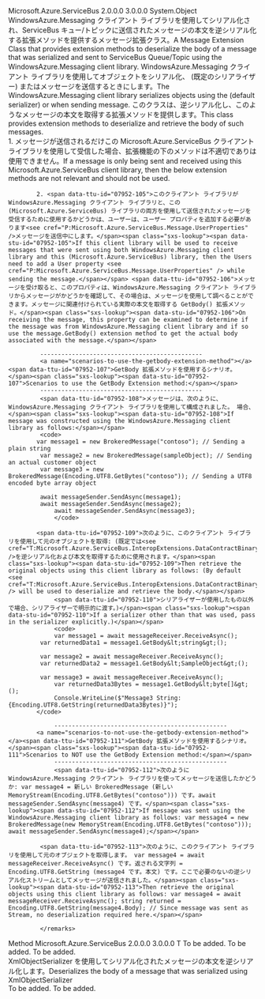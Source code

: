 <Type Name="MessageInteropExtensions" FullName="Microsoft.Azure.ServiceBus.InteropExtensions.MessageInteropExtensions">
  <TypeSignature Language="C#" Value="public static class MessageInteropExtensions" />
  <TypeSignature Language="ILAsm" Value=".class public auto ansi abstract sealed beforefieldinit MessageInteropExtensions extends System.Object" />
  <TypeSignature Language="DocId" Value="T:Microsoft.Azure.ServiceBus.InteropExtensions.MessageInteropExtensions" />
  <TypeSignature Language="VB.NET" Value="Public Module MessageInteropExtensions" />
  <TypeSignature Language="F#" Value="type MessageInteropExtensions = class" />
  <AssemblyInfo>
    <AssemblyName>Microsoft.Azure.ServiceBus</AssemblyName>
    <AssemblyVersion>2.0.0.0</AssemblyVersion>
    <AssemblyVersion>3.0.0.0</AssemblyVersion>
  </AssemblyInfo>
  <Base>
    <BaseTypeName>System.Object</BaseTypeName>
  </Base>
  <Interfaces />
  <Docs>
    <summary>
             <span data-ttu-id="07952-101">WindowsAzure.Messaging クライアント ライブラリを使用してシリアル化され、ServiceBus キュー/トピックに送信されたメッセージの本文を逆シリアル化する拡張メソッドを提供するメッセージ拡張クラス。</span><span class="sxs-lookup"><span data-stu-id="07952-101">A Message Extension Class that provides extension methods to deserialize the body of a message that was serialized and sent to ServiceBus Queue/Topic using the WindowsAzure.Messaging client library.</span></span> <span data-ttu-id="07952-102">WindowsAzure.Messaging クライアント ライブラリを使用してオブジェクトをシリアル化、 <see cref="T:Microsoft.Azure.ServiceBus.InteropExtensions.DataContractBinarySerializer" /> (既定のシリアライザー) または<see cref="T:System.Runtime.Serialization.DataContractSerializer" />メッセージを送信するときにします。</span><span class="sxs-lookup"><span data-stu-id="07952-102">The WindowsAzure.Messaging client library serializes objects using the <see cref="T:Microsoft.Azure.ServiceBus.InteropExtensions.DataContractBinarySerializer" /> (default serializer) or <see cref="T:System.Runtime.Serialization.DataContractSerializer" /> when sending message.</span></span> <span data-ttu-id="07952-103">このクラスは、逆シリアル化し、このようなメッセージの本文を取得する拡張メソッドを提供します。</span><span class="sxs-lookup"><span data-stu-id="07952-103">This class provides extension methods to deserialize and retrieve the body of such messages.</span></span>
             </summary>
    <remarks>
             1. <span data-ttu-id="07952-104">メッセージが送信されるだけこの Microsoft.Azure.ServiceBus クライアント ライブラリを使用して受信した場合、拡張機能の下のメソッドは不適切でありは使用できません。</span><span class="sxs-lookup"><span data-stu-id="07952-104">If a message is only being sent and received using this Microsoft.Azure.ServiceBus client library, then the below extension methods are not relevant and should not be used.</span></span>
             
            2. <span data-ttu-id="07952-105">このクライアント ライブラリが WindowsAzure.Messaging クライアント ライブラリと、この (Microsoft.Azure.ServiceBus) ライブラリの両方を使用して送信されたメッセージを受信するために使用するかどうかは、ユーザーは、ユーザー プロパティを追加する必要があります<see cref="P:Microsoft.Azure.ServiceBus.Message.UserProperties" />メッセージを送信中にします。</span><span class="sxs-lookup"><span data-stu-id="07952-105">If this client library will be used to receive messages that were sent using both WindowsAzure.Messaging client library and this (Microsoft.Azure.ServiceBus) library, then the Users need to add a User property <see cref="P:Microsoft.Azure.ServiceBus.Message.UserProperties" /> while sending the message.</span></span> <span data-ttu-id="07952-106">メッセージを受け取ると、このプロパティは、WindowsAzure.Messaging クライアント ライブラリからメッセージがかどうかを確認して、その場合は、メッセージを使用して調べることができます。メッセージに関連付けられている実際の本文を取得する GetBody() 拡張メソッド。</span><span class="sxs-lookup"><span data-stu-id="07952-106">On receiving the message, this property can be examined to determine if the message was from WindowsAzure.Messaging client library and if so use the message.GetBody() extension method to get the actual body associated with the message.</span></span>
             
             ----------------------------------------------
             <a name="scenarios-to-use-the-getbody-extension-method"></a><span data-ttu-id="07952-107">GetBody 拡張メソッドを使用するシナリオ。</span><span class="sxs-lookup"><span data-stu-id="07952-107">Scenarios to use the GetBody Extension method:</span></span>
             ----------------------------------------------
             <span data-ttu-id="07952-108">メッセージは、次のように、WindowsAzure.Messaging クライアント ライブラリを使用して構成されました。 場合、</span><span class="sxs-lookup"><span data-stu-id="07952-108">If message was constructed using the WindowsAzure.Messaging client library as follows:</span></span>
             <code>
            var message1 = new BrokeredMessage("contoso"); // Sending a plain string
             var message2 = new BrokeredMessage(sampleObject); // Sending an actual customer object
             var message3 = new BrokeredMessage(Encoding.UTF8.GetBytes("contoso")); // Sending a UTF8 encoded byte array object
             
             await messageSender.SendAsync(message1);
             await messageSender.SendAsync(message2);
                 await messageSender.SendAsync(message3);
                 </code>
                 
            <span data-ttu-id="07952-109">次のように、このクライアント ライブラリを使用して元のオブジェクトを取得: (既定では<see cref="T:Microsoft.Azure.ServiceBus.InteropExtensions.DataContractBinarySerializer" />を逆シリアル化および本文を取得するために使用されます。</span><span class="sxs-lookup"><span data-stu-id="07952-109">Then retrieve the original objects using this client library as follows: (By default <see cref="T:Microsoft.Azure.ServiceBus.InteropExtensions.DataContractBinarySerializer" /> will be used to deserialize and retrieve the body.</span></span>
                 <span data-ttu-id="07952-110">シリアライザーが使用したもの以外で場合、シリアライザーで明示的に渡す。)</span><span class="sxs-lookup"><span data-stu-id="07952-110">If a serializer other than that was used, pass in the serializer explicitly.)</span></span>
                 <code>
                 var message1 = await messageReceiver.ReceiveAsync();
             var returnedData1 = message1.GetBody&lt;string&gt;();
            
             var message2 = await messageReceiver.ReceiveAsync();
             var returnedData2 = message1.GetBody&lt;SampleObject&gt;();
              
             var message3 = await messageReceiver.ReceiveAsync();
                 var returnedData3Bytes = message1.GetBody&lt;byte[]&gt;();
                 Console.WriteLine($"Message3 String: {Encoding.UTF8.GetString(returnedData3Bytes)}");
            </code>
                 
                 -------------------------------------------------
            <a name="scenarios-to-not-use-the-getbody-extension-method"></a><span data-ttu-id="07952-111">GetBody 拡張メソッドを使用するシナリオ。</span><span class="sxs-lookup"><span data-stu-id="07952-111">Scenarios to NOT use the GetBody Extension method:</span></span>
                 -------------------------------------------------
                 <span data-ttu-id="07952-112">次のように WindowsAzure.Messaging クライアント ライブラリを使ってメッセージを送信したかどうか: var message4 = 新しい BrokeredMessage (新しい MemoryStream(Encoding.UTF8.GetBytes("contoso"))) です。await messageSender.SendAsync(message4) です。</span><span class="sxs-lookup"><span data-stu-id="07952-112">If message was sent using the WindowsAzure.Messaging client library as follows: var message4 = new BrokeredMessage(new MemoryStream(Encoding.UTF8.GetBytes("contoso"))); await messageSender.SendAsync(message4);</span></span>
                 
             <span data-ttu-id="07952-113">次のように、このクライアント ライブラリを使用して元のオブジェクトを取得します。 var message4 = await messageReceiver.ReceiveAsync() です。返される文字列 = Encoding.UTF8.GetString (message4 です。本文) です。ここで必要のないの逆シリアル化ストリームとしてメッセージが送信されました。</span><span class="sxs-lookup"><span data-stu-id="07952-113">Then retrieve the original objects using this client library as follows: var message4 = await messageReceiver.ReceiveAsync(); string returned = Encoding.UTF8.GetString(message4.Body); // Since message was sent as Stream, no deserialization required here.</span></span>
            
             </remarks>
  </Docs>
  <Members>
    <Member MemberName="GetBody&lt;T&gt;">
      <MemberSignature Language="C#" Value="public static T GetBody&lt;T&gt; (this Microsoft.Azure.ServiceBus.Message message, System.Runtime.Serialization.XmlObjectSerializer serializer = null);" />
      <MemberSignature Language="ILAsm" Value=".method public static hidebysig !!T GetBody&lt;T&gt;(class Microsoft.Azure.ServiceBus.Message message, class System.Runtime.Serialization.XmlObjectSerializer serializer) cil managed" />
      <MemberSignature Language="DocId" Value="M:Microsoft.Azure.ServiceBus.InteropExtensions.MessageInteropExtensions.GetBody``1(Microsoft.Azure.ServiceBus.Message,System.Runtime.Serialization.XmlObjectSerializer)" />
      <MemberSignature Language="F#" Value="static member GetBody : Microsoft.Azure.ServiceBus.Message * System.Runtime.Serialization.XmlObjectSerializer -&gt; 'T" Usage="Microsoft.Azure.ServiceBus.InteropExtensions.MessageInteropExtensions.GetBody (message, serializer)" />
      <MemberType>Method</MemberType>
      <AssemblyInfo>
        <AssemblyName>Microsoft.Azure.ServiceBus</AssemblyName>
        <AssemblyVersion>2.0.0.0</AssemblyVersion>
        <AssemblyVersion>3.0.0.0</AssemblyVersion>
      </AssemblyInfo>
      <ReturnValue>
        <ReturnType>T</ReturnType>
      </ReturnValue>
      <TypeParameters>
        <TypeParameter Name="T" />
      </TypeParameters>
      <Parameters>
        <Parameter Name="message" Type="Microsoft.Azure.ServiceBus.Message" RefType="this" />
        <Parameter Name="serializer" Type="System.Runtime.Serialization.XmlObjectSerializer" />
      </Parameters>
      <Docs>
        <typeparam name="T">To be added.</typeparam>
        <param name="message">To be added.</param>
        <param name="serializer">To be added.</param>
        <summary>
            <span data-ttu-id="07952-114">XmlObjectSerializer を使用してシリアル化されたメッセージの本文を逆シリアル化します。</span><span class="sxs-lookup"><span data-stu-id="07952-114">Deserializes the body of a message that was serialized using XmlObjectSerializer</span></span>
            </summary>
        <returns>To be added.</returns>
        <remarks>To be added.</remarks>
      </Docs>
    </Member>
  </Members>
</Type>